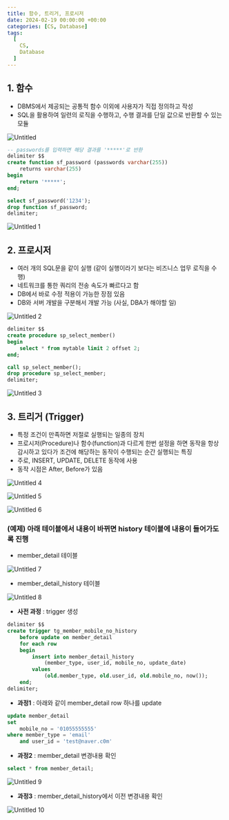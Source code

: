 ```yaml
---
title: 함수, 트리거, 프로시저
date: 2024-02-19 00:00:00 +00:00
categories: [CS, Database]
tags:
  [
    CS,
    Database
  ]
---
```


## 1. 함수

- DBMS에서 제공되는 공통적 함수 이외에 사용자가 직접 정의하고 작성
- SQL을 활용하여 일련의 로직을 수행하고, 수행 결과를 단일 값으로 반환할 수 있는 모듈

![Untitled](https://github.com/KimHyungkeun/KimHyungkeun.github.io/assets/12759500/6ef65582-43e5-4948-a5ba-0c312025caed)


```sql
-- passwords를 입력하면 해당 결과를 '*****'로 반환
delimiter $$
create function sf_password (passwords varchar(255)) 
	returns varchar(255)
begin
	return '*****';
end;

select sf_password('1234'); 
drop function sf_password;
delimiter;
```

![Untitled 1](https://github.com/KimHyungkeun/KimHyungkeun.github.io/assets/12759500/285a321e-451a-4c66-a453-c5e710b17280)


## 2. 프로시저

- 여러 개의 SQL문을 같이 실행 (같이 실행이라기 보다는 비즈니스 업무 로직을 수행)
- 네트워크를 통한 쿼리의 전송 속도가 빠르다고 함
- DB에서 바로 수정 적용이 가능한 장점 있음
- DB와 서버 개발을 구분해서 개발 가능 (사실, DBA가 해야할 일)

![Untitled 2](https://github.com/KimHyungkeun/KimHyungkeun.github.io/assets/12759500/f94334f4-7a5a-4788-a2da-d09ef60ad2b5)


```sql
delimiter $$
create procedure sp_select_member()
begin
	select * from mytable limit 2 offset 2;
end;

call sp_select_member();
drop procedure sp_select_member;
delimiter;
```

![Untitled 3](https://github.com/KimHyungkeun/KimHyungkeun.github.io/assets/12759500/c266d0cf-8d56-4ba2-9fb8-91573082cc68)


## 3. 트리거 (Trigger)

- 특정 조건이 만족하면 저절로 실행되는 일종의 장치
- 프로시저(Procedure)나 함수(function)과 다르게 한번 설정을 하면 동작을 항상 감시하고 있다가 조건에 해당하는 동작이 수행되는 순간 실행되는 특징
- 주로, INSERT, UPDATE, DELETE 동작에 사용
- 동작 시점은 After, Before가 있음

![Untitled 4](https://github.com/KimHyungkeun/KimHyungkeun.github.io/assets/12759500/eab0ad48-1145-4fbe-8ae8-b1c1e5a203c2)


![Untitled 5](https://github.com/KimHyungkeun/KimHyungkeun.github.io/assets/12759500/a271a730-fd3d-4409-bb0c-af0dc8042112)


![Untitled 6](https://github.com/KimHyungkeun/KimHyungkeun.github.io/assets/12759500/4df2812a-ef37-4b34-97f6-1e114c247c8e)


### (예제)  아래 테이블에서 내용이 바뀌면 history 테이블에 내용이 들어가도록 진행

- member_detail 테이블

![Untitled 7](https://github.com/KimHyungkeun/KimHyungkeun.github.io/assets/12759500/5226b36e-340b-411b-b1e8-9736201e27fe)


- member_detail_history 테이블

![Untitled 8](https://github.com/KimHyungkeun/KimHyungkeun.github.io/assets/12759500/71b66f32-0f90-4c12-b8b6-90d6f76987f4)


- **사전 과정** : trigger 생성

```sql
delimiter $$
create trigger tg_member_mobile_no_history
	before update on member_detail
    for each row
    begin
		insert into member_detail_history
			(member_type, user_id, mobile_no, update_date)
		values 
			(old.member_type, old.user_id, old.mobile_no, now());
    end;
delimiter;
```

- **과정1** : 아래와 같이 member_detail row 하나를 update

```sql
update member_detail
set
	mobile_no = '01055555555'
where member_type = 'email'
	and user_id = 'test@naver.c0m'
```

- **과정2** : member_detail 변경내용 확인

```sql
select * from member_detail;
```

![Untitled 9](https://github.com/KimHyungkeun/KimHyungkeun.github.io/assets/12759500/f56702c2-6ed3-4b47-afa0-881400fd8b46)


- **과정3** : member_detail_history에서 이전 변경내용 확인

![Untitled 10](https://github.com/KimHyungkeun/KimHyungkeun.github.io/assets/12759500/80d80949-23bf-4e78-8f61-7969ae0b4cb1)
